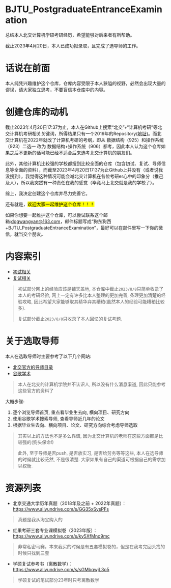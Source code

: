 # BJTU_PostgraduateEntranceExamination
总结本人北交计算机学硕考研经历，希望能够对后来者有所帮助。

截止2023年4月20日，本人已成功拟录取，且完成了选导师的工作。

# 话说在前面

本人纯凭兴趣维护这个仓库，仓库内容受限于本人狭隘的视野，必然会出现大量的谬误，请大家独立思考，不要盲信本仓库中的内容。

# 创建仓库的动机

截止2023年4月20日17:37为止，本人在Github上搜索“北交”+“计算机考研”等北交计算机考研相关关键词，所得结果只有一个2019年的Repository[(地址)](https://github.com/ditto-cc/UNGEE-925)。而北交计算机在2022年就改了计算机考研的考纲，即从 数据结构（925）和操作系统（923）二选一 改为 数据结构+操作系统（906）都考，因此本人认为这个仓库如果之后不更新的话可能已经不适合后来选考北交计算机的朋友们。

此外，其他计算机比较强的学校都搜到比较全面的仓库（包含初试、复试、导师信息等全面的资料），而截至2023年4月20日17:37为止Github上并没有（或者说我没搜到），我觉得这种情况可能会减北交计算机在各位考研er心中的印象分（推己及人），所以我突然有一种责任在我的感觉（毕竟马上北交就是我的学校了）。

综上，我决定创建这个仓库并尽力完善它。

还有就是，<mark>欢迎大家一起维护这个仓库！！！</mark>

如果你想要一起维护这个仓库，可以尝试联系这个邮箱:dogwangyan@163.com，邮件标题写成“狗东狗西+BJTU_PostgraduateEntranceExamination”，最好可以在邮件里写一下你的微信，就当交个朋友。

# 内容索引

- [初试相关](./初试相关)
- [复试相关](./复试相关)

> 初试部分网上的经验应该是铺天盖地, 本仓库中截止`2023/8/8`只简单收录了本人的考研经验, 网上一定有许多比本人整理的更加完善, 条理更加清楚的经验攻略, 因此希望大家能够取其精华弃其糟粕(虽然本人的经验可能糟粕比较多).
>
> 复试部分截止`2023/8/8`只收录了本人回忆的复试考题.

# 关于选取导师

本人在选取导师时主要参考了以下几个网站:

- [北交官方的导师目录](https://aa.bjtu.edu.cn/discipline/tutor_show/?college=02&teacher=)
- [谷歌学术](https://scholar.google.com.hk/?hl=zh-CN)

> 本人在北交的计算机学院并不认识人, 所以没有什么消息渠道, 因此只能参考这些官方的资料了

大概步骤:

1. 逐个浏览导师首页, 重点看毕业生去向, 横向项目、研究方向
2. 使用谷歌学术搜索导师, 查看导师近几年的论文
3. 根据毕业生去向、横向项目、论文、研究方向综合考虑导师选取

> 其实以上的方法也不是多么靠谱, 因为北交计算机的老师在这些方面都是比较强的(狗头保命!)
>
> 此外, 至于导师是否push, 是否放实习, 是否给劳务等等这些, 本人在选导师的时候就比较茫然, 不是很清楚. 大家如果有自己的渠道可根据自己的需求加以权衡.

# 资源列表

- 北京交通大学历年真题（2018年及之前 + 2022年真题）：https://www.aliyundrive.com/s/GG35xSysPFs

> 真题是我从淘宝购入的

- 红果考研三套专业课模拟卷（2023年版）：https://www.aliyundrive.com/s/ky5XfMno9mc 

> 非常私密马赛，本来我买的时候是有五套模拟卷的，但是在我考完回头找的时候只找到三套

- 学硕复试参考书（离散数学）： https://www.aliyundrive.com/s/sGMbqwjL3o5 

> 学硕复试的笔试部分23年时只考离散数学
